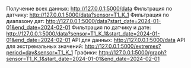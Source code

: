 Получение всех данных: http://127.0.0.1:5000/data
Фильтрация по датчику: http://127.0.0.1:5000/data?sensor=T1_K_1
Фильтрация по диапазону дат: http://127.0.0.1:5000/data?start_date=2024-01-01&end_date=2024-02-01
Фильтрация по датчику и дате: http://127.0.0.1:5000/data?sensor=T1_K_1&start_date=2024-01-01&end_date=2024-02-01
API для данных: http://127.0.0.1:5000/data
API для экстремальных значений: http://127.0.0.1:5000/extremes?period=day&sensor=T1_K_1
Графики: http://127.0.0.1:5000/graph?sensor=T1_K_1&start_date=2024-01-01&end_date=2024-02-01
